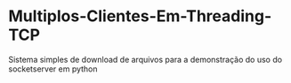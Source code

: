 # Multiplos-Clientes-Em-Threading-TCP
Sistema simples de download de arquivos para a demonstração do uso do socketserver em python
